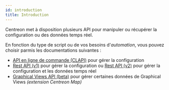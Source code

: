 ```yaml
---
id: introduction
title: Introduction
---
```


Centreon met à disposition plusieurs API pour manipuler ou récupérer la
configuration ou des données temps réel.

En fonction du type de script ou de vos besoins d'*automation*, vous pouvez
choisir parmis les documentations suivantes :

- [API en ligne de commande (CLAPI)](clapi) pour gérer la configuration
- [Rest API (v1)](rest-api-v1) pour gérer la configuration ou [Rest API
  (v2)](rest-api-v2) pour gérer la configuration et les données temps réel
- [Graphical Views API (beta)](graph-views-api) pour gérer certaines
  données de Graphical Views *(extension Centreon Map)*
